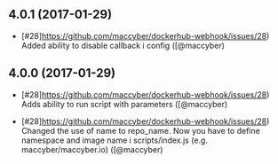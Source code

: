 ## 4.0.1 (2017-01-29)

* [#28]https://github.com/maccyber/dockerhub-webhook/issues/28)
  Added ability to disable callback i config
    ([@maccyber)
    

## 4.0.0 (2017-01-29)

* [#28]https://github.com/maccyber/dockerhub-webhook/issues/28)
  Adds ability to run script with parameters
  ([@maccyber)

* [#28]https://github.com/maccyber/dockerhub-webhook/issues/28)
  Changed the use of name to repo_name. Now you have to define namespace and image name i scripts/index.js (e.g. maccyber/maccyber.io)
  ([@maccyber)
